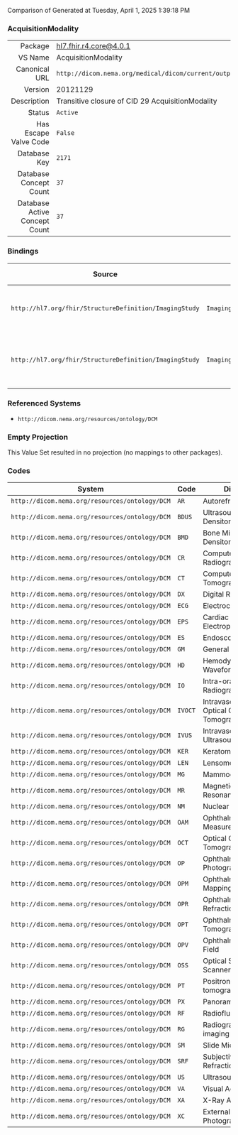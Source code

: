 Comparison of 
Generated at Tuesday, April 1, 2025 1:39:18 PM

### AcquisitionModality

|      |     |
| ---: | --- |
| Package | hl7.fhir.r4.core@4.0.1 |
| VS Name | AcquisitionModality |
| Canonical URL | `http://dicom.nema.org/medical/dicom/current/output/chtml/part16/sect_CID_29.html` |
| Version | 20121129 |
| Description | Transitive closure of CID 29 AcquisitionModality |
| Status | `Active` |
| Has Escape Valve Code | `False` |
| Database Key | `2171` |
| Database Concept Count | `37` |
| Database Active Concept Count | `37` |
### Bindings

| Source | Element | Binding | Strength | Element Short |
| ------ | ------- | ------- | -------- | ------------- |
| `http://hl7.org/fhir/StructureDefinition/ImagingStudy` | `ImagingStudy.modality` | `http://dicom.nema.org/medical/dicom/current/output/chtml/part16/sect_CID_29.html` | `Extensible` | All series modality if actual acquisition modalities |
| `http://hl7.org/fhir/StructureDefinition/ImagingStudy` | `ImagingStudy.series.modality` | `http://dicom.nema.org/medical/dicom/current/output/chtml/part16/sect_CID_29.html` | `Extensible` | The modality of the instances in the series |

### Referenced Systems

* `http://dicom.nema.org/resources/ontology/DCM`
### Empty Projection

This Value Set resulted in no projection (no mappings to other packages).

### Codes

| System | Code | Display |
| ------ | ---- | ------- |
| `http://dicom.nema.org/resources/ontology/DCM` | `AR` | Autorefraction |
| `http://dicom.nema.org/resources/ontology/DCM` | `BDUS` | Ultrasound Bone Densitometry |
| `http://dicom.nema.org/resources/ontology/DCM` | `BMD` | Bone Mineral Densitometry |
| `http://dicom.nema.org/resources/ontology/DCM` | `CR` | Computed Radiography |
| `http://dicom.nema.org/resources/ontology/DCM` | `CT` | Computed Tomography |
| `http://dicom.nema.org/resources/ontology/DCM` | `DX` | Digital Radiography |
| `http://dicom.nema.org/resources/ontology/DCM` | `ECG` | Electrocardiography |
| `http://dicom.nema.org/resources/ontology/DCM` | `EPS` | Cardiac Electrophysiology |
| `http://dicom.nema.org/resources/ontology/DCM` | `ES` | Endoscopy |
| `http://dicom.nema.org/resources/ontology/DCM` | `GM` | General Microscopy |
| `http://dicom.nema.org/resources/ontology/DCM` | `HD` | Hemodynamic Waveform |
| `http://dicom.nema.org/resources/ontology/DCM` | `IO` | Intra-oral Radiography |
| `http://dicom.nema.org/resources/ontology/DCM` | `IVOCT` | Intravascular Optical Coherence Tomography |
| `http://dicom.nema.org/resources/ontology/DCM` | `IVUS` | Intravascular Ultrasound |
| `http://dicom.nema.org/resources/ontology/DCM` | `KER` | Keratometry |
| `http://dicom.nema.org/resources/ontology/DCM` | `LEN` | Lensometry |
| `http://dicom.nema.org/resources/ontology/DCM` | `MG` | Mammography |
| `http://dicom.nema.org/resources/ontology/DCM` | `MR` | Magnetic Resonance |
| `http://dicom.nema.org/resources/ontology/DCM` | `NM` | Nuclear Medicine |
| `http://dicom.nema.org/resources/ontology/DCM` | `OAM` | Ophthalmic Axial Measurements |
| `http://dicom.nema.org/resources/ontology/DCM` | `OCT` | Optical Coherence Tomography |
| `http://dicom.nema.org/resources/ontology/DCM` | `OP` | Ophthalmic Photography |
| `http://dicom.nema.org/resources/ontology/DCM` | `OPM` | Ophthalmic Mapping |
| `http://dicom.nema.org/resources/ontology/DCM` | `OPR` | Ophthalmic Refraction |
| `http://dicom.nema.org/resources/ontology/DCM` | `OPT` | Ophthalmic Tomography |
| `http://dicom.nema.org/resources/ontology/DCM` | `OPV` | Ophthalmic Visual Field |
| `http://dicom.nema.org/resources/ontology/DCM` | `OSS` | Optical Surface Scanner |
| `http://dicom.nema.org/resources/ontology/DCM` | `PT` | Positron emission tomography |
| `http://dicom.nema.org/resources/ontology/DCM` | `PX` | Panoramic X-Ray |
| `http://dicom.nema.org/resources/ontology/DCM` | `RF` | Radiofluoroscopy |
| `http://dicom.nema.org/resources/ontology/DCM` | `RG` | Radiographic imaging |
| `http://dicom.nema.org/resources/ontology/DCM` | `SM` | Slide Microscopy |
| `http://dicom.nema.org/resources/ontology/DCM` | `SRF` | Subjective Refraction |
| `http://dicom.nema.org/resources/ontology/DCM` | `US` | Ultrasound |
| `http://dicom.nema.org/resources/ontology/DCM` | `VA` | Visual Acuity |
| `http://dicom.nema.org/resources/ontology/DCM` | `XA` | X-Ray Angiography |
| `http://dicom.nema.org/resources/ontology/DCM` | `XC` | External-camera Photography |

